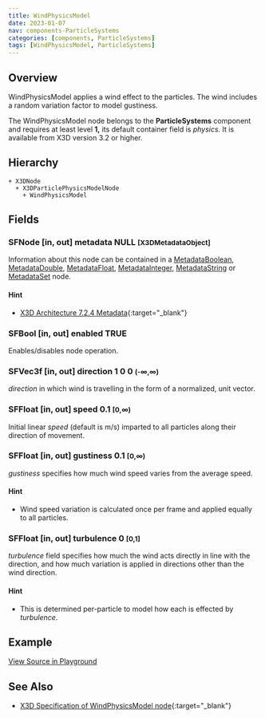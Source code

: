 ```yaml
---
title: WindPhysicsModel
date: 2023-01-07
nav: components-ParticleSystems
categories: [components, ParticleSystems]
tags: [WindPhysicsModel, ParticleSystems]
---
```

<style>
.post h3 {
  word-spacing: 0.2em;
}
</style>

## Overview

WindPhysicsModel applies a wind effect to the particles. The wind includes a random variation factor to model gustiness.

The WindPhysicsModel node belongs to the **ParticleSystems** component and requires at least level **1,** its default container field is *physics.* It is available from X3D version 3.2 or higher.

## Hierarchy

```
+ X3DNode
  + X3DParticlePhysicsModelNode
    + WindPhysicsModel
```

## Fields

### SFNode [in, out] **metadata** NULL <small>[X3DMetadataObject]</small>

Information about this node can be contained in a [MetadataBoolean](/x_ite/components/core/metadataboolean/), [MetadataDouble](/x_ite/components/core/metadatadouble/), [MetadataFloat](/x_ite/components/core/metadatafloat/), [MetadataInteger](/x_ite/components/core/metadatainteger/), [MetadataString](/x_ite/components/core/metadatastring/) or [MetadataSet](/x_ite/components/core/metadataset/) node.

#### Hint

- [X3D Architecture 7.2.4 Metadata](https://www.web3d.org/specifications/X3Dv4Draft/ISO-IEC19775-1v4-IS.proof//Part01/components/core.html#Metadata){:target="_blank"}

### SFBool [in, out] **enabled** TRUE

Enables/disables node operation.

### SFVec3f [in, out] **direction** 1 0 0 <small>(-∞,∞)</small>

*direction* in which wind is travelling in the form of a normalized, unit vector.

### SFFloat [in, out] **speed** 0.1 <small>[0,∞)</small>

Initial linear *speed* (default is m/s) imparted to all particles along their direction of movement.

### SFFloat [in, out] **gustiness** 0.1 <small>[0,∞)</small>

*gustiness* specifies how much wind speed varies from the average speed.

#### Hint

- Wind speed variation is calculated once per frame and applied equally to all particles.

### SFFloat [in, out] **turbulence** 0 <small>[0,1]</small>

*turbulence* field specifies how much the wind acts directly in line with the direction, and how much variation is applied in directions other than the wind direction.

#### Hint

- This is determined per-particle to model how each is effected by *turbulence*.

## Example

<x3d-canvas src="https://create3000.github.io/media/examples/ParticleSystems/WindPhysicsModel/WindPhysicsModel.x3d" update="auto"></x3d-canvas>

[View Source in Playground](/x_ite/playground/?url=https://create3000.github.io/media/examples/ParticleSystems/WindPhysicsModel/WindPhysicsModel.x3d)

## See Also

- [X3D Specification of WindPhysicsModel node](https://www.web3d.org/documents/specifications/19775-1/V4.0/Part01/components/particleSystems.html#WindPhysicsModel){:target="_blank"}

